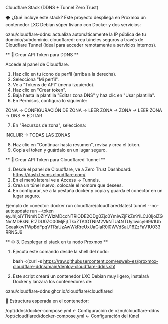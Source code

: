 Cloudflare Stack (DDNS + Tunnel Zero Trust)

🌩️ ¿Qué incluye este stack?
Este proyecto despliega en Proxmox un contenedor LXC Debian súper liviano con Docker y dos servicios:

oznu/cloudflare-ddns: actualiza automáticamente la IP pública de tu dominio/subdominio.
cloudflared: crea túneles seguros a través de Cloudflare Tunnel (ideal para acceder remotamente a servicios internos).

** 🔐 Crear API Token para DDNS **

Accede al panel de Cloudflare.
1. Haz clic en tu ícono de perfil (arriba a la derecha).
2. Selecciona "Mi perfil".
3. Ve a "Tokens de API" (menú izquierdo).
4. Haz clic en "Crear token".
5. Baja hasta la plantilla "Editar zona DNS" y haz clic en "Usar plantilla".
6. En Permisos, configura lo siguiente:

ZONA → CONFIGURACIÓN DE ZONA → LEER
ZONA → ZONA → LEER
ZONA → DNS → EDITAR

7. En "Recursos de zona", selecciona:

INCLUIR → TODAS LAS ZONAS

8. Haz clic en "Continuar hasta resumen", revisa y crea el token.
9. Copia el token y guárdalo en un lugar seguro.

** 🔐 Crear API Token para Cloudflared Tunnel **

1. Desde el panel de Cloudflare, ve a Zero Trust Dashboard:
https://dash.teams.cloudflare.com/
2. En el menú lateral ve a Access → Tunnels.
3. Crea un túnel nuevo, colocale el nombre que desees.
4. En configurar, ve a la pestaña docker y copia y guarda el conector en un lugar seguro.

Ejemplo de conector:
docker run cloudflare/cloudflared:latest tunnel --no-autoupdate run --token eyJhIjoiYTNmNDZiYWIzMDccNTRlODE2ODg0Zjc0YmIwZjFkZmYiLCJ0IjoiZGNmMDBkNLEtZDU0ZC00MjFjLTkxZTAtOTNlM2VkNTU4NTUyIiwicyI69k1UbGxaakkwTWpBdFpqVTRaUzAwWkRreUxUaGlaR0l0WVdSaU16ZzFaV1U033RRNSJ9

** ⚙️ 3. Desplegar el stack en tu nodo Proxmox **

1. Ejecuta este comando desde la shell del nodo:

    bash <(curl -s https://raw.githubusercontent.com/esweb-es/proxmox-cloudflare-ddns/main/deploy-cloudflare-ddns.sh)
    
2. Este script creará un contenedor LXC Debian muy ligero, instalará Docker y lanzará los contenedores de:

oznu/cloudflare-ddns
ghcr.io/cloudflare/cloudflared

📂 Estructura esperada en el contenedor:

/opt/ddns/docker-compose.yml   ← Configuración de oznu/cloudflare-ddns
/opt/cloudflared/docker-compose.yml   ← Configuración del túnel 

